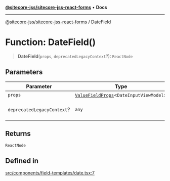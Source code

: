 [**@sitecore-jss/sitecore-jss-react-forms**](../README.md) • **Docs**

***

[@sitecore-jss/sitecore-jss-react-forms](../README.md) / DateField

# Function: DateField()

> **DateField**(`props`, `deprecatedLegacyContext`?): `ReactNode`

## Parameters

| Parameter | Type | Description |
| ------ | ------ | ------ |
| `props` | [`ValueFieldProps`](../type-aliases/ValueFieldProps.md)\<`DateInputViewModel`\> | - |
| `deprecatedLegacyContext`? | `any` | **Deprecated** **See** [React Docs](https://legacy.reactjs.org/docs/legacy-context.html#referencing-context-in-lifecycle-methods) |

## Returns

`ReactNode`

## Defined in

[src/components/field-templates/date.tsx:7](https://github.com/Sitecore/jss/blob/2c037b1db9e09367420bc13389995d0890265712/packages/sitecore-jss-react-forms/src/components/field-templates/date.tsx#L7)
